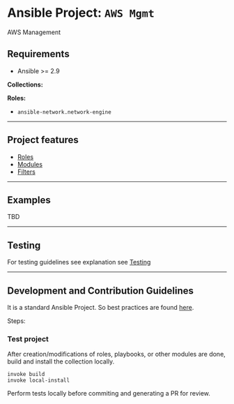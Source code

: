 # Ansible Project: `AWS Mgmt`

AWS Management

## Requirements

- Ansible >= 2.9


**Collections:**


**Roles:**
- `ansible-network.network-engine`

---

## Project features


- [Roles](roles/README.md)
- [Modules](plugins/modules/README.md)
- [Filters](plugins/filters/README.md)

---

## Examples

TBD

---

## Testing

For testing guidelines see explanation see [Testing](tests/README.md)

---

## Development and Contribution Guidelines

It is a standard Ansible Project. So best practices are found [here](https://docs.ansible.com/ansible/latest/user_guide/playbooks_best_practices.html).

Steps:

### Test project

After creation/modifications of roles, playbooks, or other modules are done, build and install the collection locally.

```shell
invoke build
invoke local-install
```

Perform tests locally before commiting and generating a PR for review.
